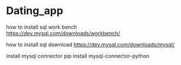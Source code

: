 # Dating_app

how to install sql work bench
https://dev.mysql.com/downloads/workbench/

how to install sql download
https://dev.mysql.com/downloads/mysql/

install mysql connector
pip install mysql-connector-python
